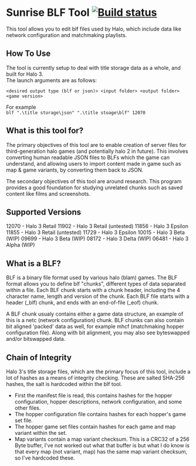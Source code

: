 # Sunrise BLF Tool [![Build status](https://ci.appveyor.com/api/projects/status/uq8ueptsbwwkegt2?svg=true)](https://ci.appveyor.com/project/craftycodie/sunrise-blftool)
This tool allows you to edit blf files used by Halo, which include data like network configuration and matchmaking playlists.

## How To Use
The tool is currently setup to deal with title storage data as a whole, and built for Halo 3.<br>
The launch arguments are as follows:

`<desired output type (blf or json)> <input folder> <output folder> <game version>`

For example<br>
`blf ".\title storage\json" ".\title stoage\blf" 12070`

## What is this tool for?
The primary objectives of this tool are to enable creation of server files for third-generation halo games (and potentially halo 2 in future).
This involves converting human readable JSON files to BLFs which the game can understand, and allowing users to import content made in game such as map & game variants, by converting them back to JSON.

The secondary objectives of this tool are around research. This program provides a good foundation for studying unrelated chunks such as saved content like films and screenshots.

## Supported Versions
12070 - Halo 3 Retail
11902 - Halo 3 Retail (untested)
11856 - Halo 3 Epsilon
11855 - Halo 3 Retail (untested)
11729 - Halo 3 Epsilon
10015 - Halo 3 Beta (WIP)
09699 - Halo 3 Beta (WIP)
08172 - Halo 3 Delta (WIP)
06481 - Halo 3 Alpha (WIP)

## What is a BLF?
BLF is a binary file format used by various halo (blam) games. The BLF format allows you to define blf "chunks", different types of data separated within a file. Each BLF chunk starts with a chunk header, including the 4 character name, length and version of the chunk. Each BLF file starts with a header (_blf) chunk, and ends with an end-of-file (_eof) chunk.

A BLF chunk usualy contains either a game data structure, an example of this is a netc (network configuration) chunk. BLF chunks can also contain bit aligned 'packed' data as well, for example mhcf (matchmaking hopper configuration file). Along with bit alignment, you may also see byteswapped and/or bitswapped data.

## Chain of Integrity
Halo 3's title storage files, which are the primary focus of this tool, include a lot of hashes as a means of integrity checking. These are salted SHA-256 hashes, the salt is hardcoded within the blf tool.
- First the manifest file is read, this contains hashes for the hopper configuration, hopper descriptions, network configuration, and some other files.
- The hopper configuration file contains hashes for each hopper's game set file.
- The hopper game set files contain hashes for each game and map variant within the set.
- Map variants contain a map variant checksum. This is a CRC32 of a 256 Byte buffer, I've not worked out what that buffer is but what I do know is that every map (not variant, map) has the same map variant checksum, so I've hardcoded these.
